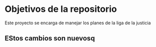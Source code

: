 # Objetivos de la repositorio

Este proyecto se encarga de manejar los planes de la liga de la justicia

## EStos cambios son nuevosq